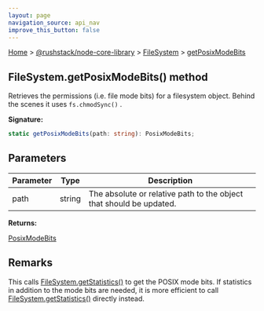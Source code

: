 ```yaml
---
layout: page
navigation_source: api_nav
improve_this_button: false
---
```



[Home](./index.md) &gt; [@rushstack/node-core-library](./node-core-library.md) &gt; [FileSystem](./node-core-library.filesystem.md) &gt; [getPosixModeBits](./node-core-library.filesystem.getposixmodebits.md)

## FileSystem.getPosixModeBits() method

Retrieves the permissions (i.e. file mode bits) for a filesystem object. Behind the scenes it uses `fs.chmodSync()` .

<b>Signature:</b>

```typescript
static getPosixModeBits(path: string): PosixModeBits;
```

## Parameters

|  Parameter | Type | Description |
|  --- | --- | --- |
|  path | string | The absolute or relative path to the object that should be updated. |

<b>Returns:</b>

[PosixModeBits](./node-core-library.posixmodebits.md)

## Remarks

This calls [FileSystem.getStatistics()](./node-core-library.filesystem.getstatistics.md) to get the POSIX mode bits. If statistics in addition to the mode bits are needed, it is more efficient to call [FileSystem.getStatistics()](./node-core-library.filesystem.getstatistics.md) directly instead.
